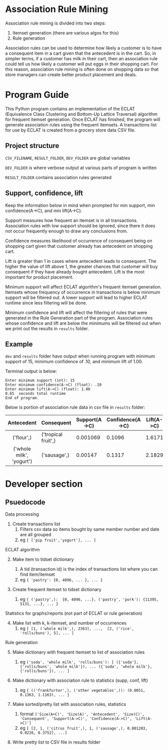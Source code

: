 # Association Rule Mining
Association rule mining is divided into two steps:

1) Itemset generation (there are various algos for this)
2) Rule generation

Association rules can be used to determine how likely a customer is 
to have a consequent item in a cart given that the antecedent is in the cart.
So, in simpler terms, if a customer has milk in their cart, then an
association rule could tell us how likely a customer will put eggs in their
shopping cart. For this reason, association rule mining is often done on 
shopping data so that store managers can create better product 
placement and deals.

# Program Guide
This Python program contains an implementation of the ECLAT
(Equivalence Class Clustering and Bottom-Up Lattice Traversal) algorithm for
frequent itemset generation. Once ECLAT has finished, the program will 
generate association rules using the frequent itemsets. A transactions
list for use by ECLAT is created from a grocery store data CSV file.

## Project structure

`CSV_FILENAME`, `RESULT_FOLDER`, `DEV_FOLDER` are global variables

`DEV_FOLDER` is where verbose output at various parts of program is written

`RESULT_FOLDER` contains association rules generated

## Support, confidence, lift
Keep the information below in mind when prompted for min support,
min confidence(A->C), and min lift(A->C).

Support measures how frequent an itemset is in all transactions.
Association rules with low support should be ignored, since there
it does not occur frequently enough to draw any conclusions from.

Confidence measures likelihood of occurrence of consequent being on shopping
cart given that customer already has antecedent on shopping cart.

Lift is greater than 1 in cases where antecedent leads to consequent.
The higher the value of lift above 1, the greater chances that customer
will buy consequent if they have already bought antecedent.
Lift is the most important for product placement.

Minimum support will affect ECLAT algorithm's frequent itemset generation.
Itemsets whose frequency of occurrence in transactions is below minimum support
will be filtered out. A lower support will lead to higher ECLAT runtime
since less filtering will be done.

Minimum confidence and lift will affect the filtering of rules that were
generated in the Rule Generation part of the program. Association rules 
whose confidence and lift are below the minimums will be filtered out 
when we print out the results in `results` folder.

## Example
`dev` and `results` folder have output when running program with minimum
support of 15, minimum confidence of .10, and minimum lift of 1.00.

Terminal output is below:
```
Enter minimum support (int): 15
Enter minimum confidence(A->C) (float): .10
Enter minimum lift(A->C) (float): 1.00
0.65  seconds total runtime
End of program.
```
Below is portion of association rule data in csv file in `results` folder:

|Antecedent|Consequent|Support(A->C)|Confidence(A->C)|Lift(A->C) |
|:----:|----|----|----|----|
|('flour',)|('tropical fruit',)|0.001069|0.1096|1.6171|
|('whole milk', 'yogurt')|('sausage',)|0.00147|0.1317|2.1829

# Developer section

## Psuedocode

Data processing

1) Create transactions list 
   1) Filters csv data so items bought by same member number and
      date are all grouped 
   2) eg `[ ['pip fruit','yogurt'], ... ]`

ECLAT algorithm

2) Make item to tidset dictionary 
   1) A tid (transaction id) is the index of transactions list where you can
      find item/itemset
   2) eg `{ 'pastry': {0, 4096, ... }, ... }`

3) Create frequent itemset to tidset dictionary
   1) eg `{ ('pastry',): 
   {0, 4096, ...}, ('pastry', 'pork'): {11395, 5131, ...}, ... }`

Statistics for graphs/reports (not part of ECLAT or rule generation)

4) Make list with k, k-itemset, and number of occurrences
   1) eg `[ [1, ('whole milk',), 2363], ..., 
   [2, ('rice', 'rolls/buns'), 5], ... ]`

Rule generation

5) Make dictionary with frequent itemset to list of association rules 
   1) eg `('soda', 'whole milk', 'rolls/buns'):
      [ ({'soda'}, {'rolls/buns', 'whole milk'}), ...
      ({'soda', 'whole milk'}, {'rolls/buns'}), ... ]`

6) Make dictionary with association rule to statistics (supp, conf, lift)
   1) eg `{ (('frankfurter',), ('other vegetables',)):
      (0.0051, 0.1363, 1.1163), ... }`

7) Make sorted/pretty list with association rules, statistics
   1) format `['Size(A+C)', 'Size(A)', 'Antecedent',
      'Size(C)', 'Consequent',
      'Support(A->C)', 'Confidence(A->C)', 'Lift(A->C)']`
   2) eg `[ [2, 1, ('citrus fruit',), 1, ('sausage',),
      0.001203, 0.0226, 0.3752], ...]`

8) Write pretty list to CSV file in results folder